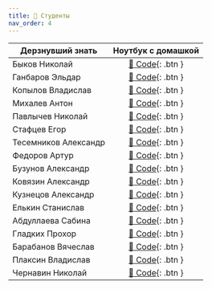 ```yaml
---
title: 🧠 Студенты
nav_order: 4
---
```


| Дерзнувший знать     | Ноутбук с домашкой |
|----------------------|:------------------:|
| Быков Николай        | [🐍 Code](){: .btn } |
| Ганбаров Эльдар      | [🐍 Code](){: .btn } |
| Копылов Владислав    | [🐍 Code](){: .btn } |
| Михалев Антон        | [🐍 Code](https://colab.research.google.com/drive/1tVh2eX1GuTMg_uCX7ObPXFbOROD9Nf20?authuser=1){: .btn } |
| Павлычев Николай     | [🐍 Code](){: .btn } |
| Стафцев Егор         | [🐍 Code](){: .btn } |
| Тесемников Александр | [🐍 Code](){: .btn } |
| Федоров Артур        | [🐍 Code](){: .btn } |
| Бузунов Александр    | [🐍 Code](){: .btn } |
| Ковязин Александр    | [🐍 Code](){: .btn } |
| Кузнецов Александр   | [🐍 Code](){: .btn } |
| Елькин Станислав     | [🐍 Code](){: .btn } |
| Абдуллаева Сабина    | [🐍 Code](){: .btn } |
| Гладких Прохор       | [🐍 Code](){: .btn } |
| Барабанов Вячеслав   | [🐍 Code](){: .btn } |
| Плаксин Владислав    | [🐍 Code](){: .btn } |
| Чернавин Николай     | [🐍 Code](){: .btn } |
